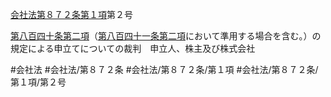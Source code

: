 [会社法第８７２条第１項](会社法＿＿＿＿第８７２条第１項)第２号

[第八百四十条第二項](会社法＿＿＿＿第８４０条第２項)（[第八百四十一条第二項](会社法＿＿＿＿第８４１条第２項)において準用する場合を含む。）の規定による申立てについての裁判　申立人、株主及び株式会社


#会社法
#会社法/第８７２条
#会社法/第８７２条/第１項
#会社法/第８７２条/第１項/第２号
